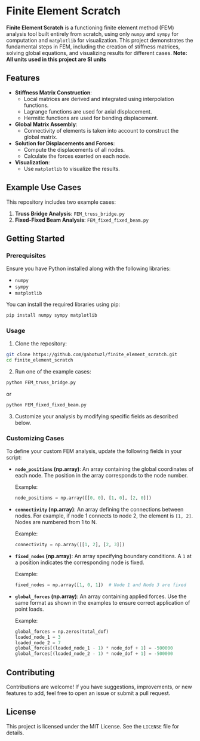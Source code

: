 # Finite Element Scratch

**Finite Element Scratch** is a functioning finite element method (FEM) analysis tool built entirely from scratch, using only `numpy` and `sympy` for computation and `matplotlib` for visualization. This project demonstrates the fundamental steps in FEM, including the creation of stiffness matrices, solving global equations, and visualizing results for different cases.
**Note: All units used in this project are SI units**

## Features

- **Stiffness Matrix Construction**:
  - Local matrices are derived and integrated using interpolation functions.
  - Lagrange functions are used for axial displacement.
  - Hermitic functions are used for bending displacement.
- **Global Matrix Assembly**:
  - Connectivity of elements is taken into account to construct the global matrix.
- **Solution for Displacements and Forces**:
  - Compute the displacements of all nodes.
  - Calculate the forces exerted on each node.
- **Visualization**:
  - Use `matplotlib` to visualize the results.

## Example Use Cases

This repository includes two example cases:

1. **Truss Bridge Analysis**: `FEM_truss_bridge.py`
2. **Fixed-Fixed Beam Analysis**: `FEM_fixed_fixed_beam.py`

## Getting Started

### Prerequisites

Ensure you have Python installed along with the following libraries:

- `numpy`
- `sympy`
- `matplotlib`

You can install the required libraries using pip:

```bash
pip install numpy sympy matplotlib
```

### Usage

1. Clone the repository:

```bash
git clone https://github.com/gabotuzl/finite_element_scratch.git
cd finite_element_scratch
```

2. Run one of the example cases:

```bash
python FEM_truss_bridge.py
```

or

```bash
python FEM_fixed_fixed_beam.py
```

3. Customize your analysis by modifying specific fields as described below.

### Customizing Cases

To define your custom FEM analysis, update the following fields in your script:

- **`node_positions` (np.array)**: An array containing the global coordinates of each node. The position in the array corresponds to the node number.
  
  Example:
  ```python
  node_positions = np.array([[0, 0], [1, 0], [2, 0]])
  ```

- **`connectivity` (np.array)**: An array defining the connections between nodes. For example, if node 1 connects to node 2, the element is `[1, 2]`. Nodes are numbered from 1 to N.

  Example:
  ```python
  connectivity = np.array([[1, 2], [2, 3]])
  ```

- **`fixed_nodes` (np.array)**: An array specifying boundary conditions. A `1` at a position indicates the corresponding node is fixed.

  Example:
  ```python
  fixed_nodes = np.array([1, 0, 1])  # Node 1 and Node 3 are fixed
  ```

- **`global_forces` (np.array)**: An array containing applied forces. Use the same format as shown in the examples to ensure correct application of point loads.

  Example:
  ```python
  global_forces = np.zeros(total_dof)
  loaded_node_1 = 3
  loaded_node_2 = 7
  global_forces[(loaded_node_1 - 1) * node_dof + 1] = -500000
  global_forces[(loaded_node_2 - 1) * node_dof + 1] = -500000
  ```

## Contributing

Contributions are welcome! If you have suggestions, improvements, or new features to add, feel free to open an issue or submit a pull request.

## License

This project is licensed under the MIT License. See the `LICENSE` file for details.


